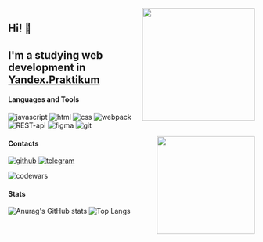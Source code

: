 <img align='right' src="https://media1.giphy.com/media/5eLDrEaRGHegx2FeF2/giphy.gif?cid=ecf05e47r7292a2gn53u9xk9nq9zgjlr9d1x8vhqy8a56634&rid=giphy.gif&ct=s" width="230">

## Hi! 👋 
I'm a studying web development in [Yandex.Praktikum](https://practicum.yandex.ru/)
-----
#### Languages and Tools
![javascript](https://img.shields.io/badge/JavaScript-090909?style=flat-square&logo=javascript)
![html](https://img.shields.io/badge/HTML5-090909?style=flat-square&logo=html5)
![css](https://img.shields.io/badge/CSS3-090909?style=flat-square&logo=css3)
![webpack](https://img.shields.io/badge/Webpack-090909?style=flat-square&logo=webpack)
![REST-api](https://img.shields.io/badge/Api-REST-090909?style=flat-square&logo=RESTapi)
![figma](https://img.shields.io/badge/Figma-090909?style=flat-square&logo=figma)
![git](https://img.shields.io/badge/Git-090909?style=flat-square&logo=git)

<img align='right' src="https://media4.giphy.com/media/UoLt6Tm8wlSnWGfSFs/giphy.gif?cid=790b7611da11823eb87f4d8b2694b77b7ce44ea4080f5a04&rid=giphy.gif&ct=s" width="200">

#### Contacts
[![github](https://img.shields.io/badge/GitHub-090909?style=flat-square&logo=github)](https://github.com/BobbyDorfman)
[![telegram](https://img.shields.io/badge/Telegram-090909?style=flat-square&logo=telegram)](https://t.me/BobbyDorfman)

![codewars](https://www.codewars.com/users/BobbyDorfman/badges/micro)

#### Stats
![Anurag's GitHub stats](https://github-readme-stats.vercel.app/api?username=BobbyDorfman&show_icons=true&theme=radical) 
![Top Langs](https://github-readme-stats.vercel.app/api/top-langs/?username=BobbyDorfman&layout=compact)